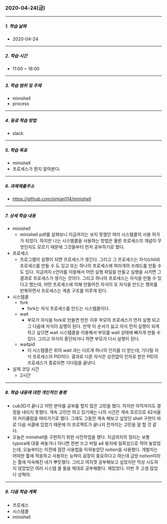 ### 2020-04-24(금)

-----

##### 1. 학습 날짜

- 2020-04-24

-----

##### 2. 학습 시간

- 11:00 ~ 18:00

-----

##### 3. 학습 범위 및 주제

- minishell
- process

-----

##### 4. 동료 학습 방법

- slack

-----

##### 5. 학습 목표

- minishell
- 프로세스가 뭔지 알아본다.

-----

##### 6. 과제제출주소

- https://github.com/simian114/minishell

-----

##### 7. 상세 학습 내용

- minishell
  - minishell pdf를 살펴보니 지금까지는 보지 못했던 여러 시스템콜의 사용 허가가 되었다. 하지만 나는 시스템콜을 사용하는 방법은 물론 프로세스의 개념이 무엇인지도 모르기 때문에 그것들부터 먼저 공부하기로 했다.
- 프로세스
  - 프로그램이 실행이 되면 프로세스가 생긴다. 그리고 그 프로세스는 자식(child) 프로세스를 만들 수 도 있고 또는 하나의 프로세스에 여러개의 쓰레드를 만들 수 도 있다. 지금까지 c언어를 이용해서 어떤 실행 파일을 만들고 실행을 시키면 그 결과로 프로세스가 생기는 것이다. 그리고 하나의 프로세스는 자식을 만들 수 있다고 했는데, 어떤 프로세스에 의해 만들어진 자식이 또 자식을 만드는 행위를 반복하면서 프로세스는 계층 구조를 이루게 된다.
- 시스템콜
  - fork
    - fork는 자식 프로세스를 만드는 시스템콜이다.
  - wait
    - 부모가 자식을 fork로 만들면 만든 이후 부모의 프로세스가 먼저 실행 되고 그 다음에 자식이 실행이 된다. 만약 이 순서가 싫고 자식 먼저 실행이 되게 하고 싶으면 wait 시스템콜을 이용해서 부모를  wait 상태에 빠지게 만들 수 있다. 그리고 자식이 중단되거나 하면 부모가 다시 실행이 된다.
  - waitpid
    - 이 시스템콜은 위의 wait 과는 다르게 하나의 인자를 더 받는데, 기다릴 자식 프로세스의 PID이다. 결과로 다른 자식은 상관없이 인자로 받은 PID의 프로세스가 종료되면 기다림을 끝낸다.
- 실제 코딩 시간
  - 2시간

-----

##### 8. 학습 내용에 대한 개인적인 총평

- cub3D가 끝나고 어떤 분야를 공부를 할지 많은 고민을 했다. 하지만 아직까지도 결정을 내리지 못했다. 계속 고민만 하고 있기에는 나의 시간은 계속 흐르므로 42서울의 커리큘럼을 따라가기로 했다. 그래도 그동안 계속 해보고 싶었던 shell 구현이 바로 다음 서클에 있었기 때문에 이 프로젝트가 끝나지 전까지는 고민을 덜 할 것 같다.
- 오늘은 minishell을 구현하기 위한 사전작업을 했다. 지금까지의 정리는 보통 typora에 대충 써놓거나 아니면 한번 쓰고 버릴 a4 용지에 일회성으로 적어 놓았었는데, 오늘부터는 이전에 잠깐 사용법을 익혀놓았던 notion을 사용했다. 개발자는 어떠한 툴에 적응하고 사용하는 능력이 굉장히 중요하다고 하는데 금방 notion이라는 툴에 익숙해진 내가 뿌듯했다. 그리고 여지껏 공부해보고 싶었지만 막상 시도하지 않았었던 여러 시스템 콜 들을 제대로 공부해봤다. 재밌었다. 이번 주 고생 많았다 상혁아.

-----

##### 9. 다음 학습 계획

- 프로세스
- 시스템콜
- minishell

